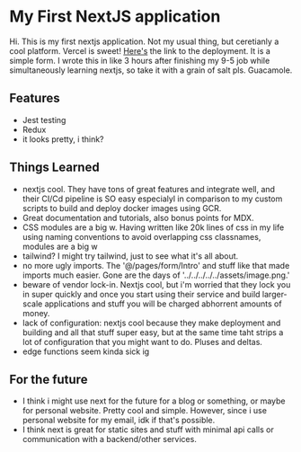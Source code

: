 # My First NextJS application

Hi. This is my first nextjs application. Not my usual thing, but ceretianly a cool platform. Vercel is sweet! [Here's](https://nextjs-form-rbyq-3mvfqdl4j-charliemeyer2000.vercel.app/) the link to the deployment. It is a simple form. I wrote this in like 3 hours after finishing my 9-5 job while simultaneously learning nextjs, so take it with a grain of salt pls. Guacamole.

## Features

- Jest testing
- Redux
- it looks pretty, i think?

## Things Learned

- nextjs cool. They have tons of great features and integrate well, and their CI/Cd pipeline is SO easy especialyl in comparison to my custom scripts to build and deploy docker images using GCR. 
- Great documentation and tutorials, also bonus points for MDX. 
- CSS modules are a big w. Having written like 20k lines of css in my life using naming conventions to avoid overlapping css classnames, modules are a big w
- tailwind? I might try tailwind, just to see what it's all about.
- no more ugly imports. The '@/pages/form/Intro' and stuff like that made imports much easier. Gone are the days of '../../../../../assets/image.png.'
- beware of vendor lock-in. Nextjs cool, but i'm worried that they lock you in super quickly and once you start using their service and build larger-scale applications and stuff you will be charged abhorrent amounts of money.
- lack of configuration: nextjs cool because they make deployment and building and all that stuff super easy, but at the same time taht strips a lot of configuration that you might want to do. Pluses and deltas. 
- edge functions seem kinda sick ig

## For the future
- I think i might use next for the future for a blog or something, or maybe for personal website. Pretty cool and simple. However, since i use personal website for my email, idk if that's possible.
- I think next is great for static sites and stuff with minimal api calls or communication with a backend/other services. 

